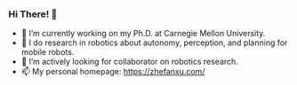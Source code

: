 ### Hi There! 👋

- 🔭 I’m currently working on my Ph.D. at Carnegie Mellon University.
- 🌱 I do research in robotics about autonomy, perception, and planning for mobile robots.
- 👯 I’m actively looking for collaborator on robotics research.
- 📫 My personal homepage: https://zhefanxu.com/


